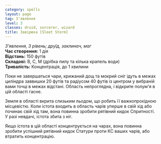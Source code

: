 ```yaml
---
category: spells
layout: page
tag: З'явлення
level: 3
classes: druid, sorcerer, wizard
title: Завірюха [Sleet Storm]
---
```


_З'явлення, 3 рівень; друїд, заклинач, маг_    
**Час створення:** 1 дія    
**Відстань:** 150 футів    
**Складові:** В, С, М (дрібка пилу та кілька крапель води)    
**Тривалість:** Концентрація, до 1 хвилини    

Поки не завершаться чари, крижаний дощ та мокрий сніг ідуть в межах циліндра заввишки 20 футів та радіусом 40 футів із центром у вибраній вами точці в межах відстані. Область непроглядна, і відкрите полум'я в цій області гасне.    

Земля в області вкрита слизьким льодом, що робить її важкопрохідною місцевістю. Коли істота входить в область чарів уперше в свій хід або починає свій хід там, вона повинна зробити рятівний кидок Спритності. У разі невдачі, істота збита з ніг.    

Якщо істота в цій області концентрується на чарах, вона повинна зробити успішний рятівний кидок Статури проти КС ваших чарів, або втратить концентрацію. 
